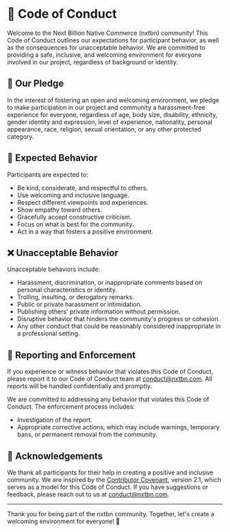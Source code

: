 # 📜 Code of Conduct

Welcome to the Next Billion Native Commerce (nxtbn) community! This Code of Conduct outlines our expectations for participant behavior, as well as the consequences for unacceptable behavior. We are committed to providing a safe, inclusive, and welcoming environment for everyone involved in our project, regardless of background or identity.

## 🤝 Our Pledge
In the interest of fostering an open and welcoming environment, we pledge to make participation in our project and community a harassment-free experience for everyone, regardless of age, body size, disability, ethnicity, gender identity and expression, level of experience, nationality, personal appearance, race, religion, sexual orientation, or any other protected category.

## 🌟 Expected Behavior
Participants are expected to:
- Be kind, considerate, and respectful to others.
- Use welcoming and inclusive language.
- Respect different viewpoints and experiences.
- Show empathy toward others.
- Gracefully accept constructive criticism.
- Focus on what is best for the community.
- Act in a way that fosters a positive environment.

## ❌ Unacceptable Behavior
Unacceptable behaviors include:
- Harassment, discrimination, or inappropriate comments based on personal characteristics or identity.
- Trolling, insulting, or derogatory remarks.
- Public or private harassment or intimidation.
- Publishing others' private information without permission.
- Disruptive behavior that hinders the community's progress or cohesion.
- Any other conduct that could be reasonably considered inappropriate in a professional setting.

## 📢 Reporting and Enforcement
If you experience or witness behavior that violates this Code of Conduct, please report it to our Code of Conduct team at [conduct@nxtbn.com](mailto:conduct@nxtbn.com). All reports will be handled confidentially and promptly.

We are committed to addressing any behavior that violates this Code of Conduct. The enforcement process includes:
- Investigation of the report.
- Appropriate corrective actions, which may include warnings, temporary bans, or permanent removal from the community.

## 🙏 Acknowledgements
We thank all participants for their help in creating a positive and inclusive community. We are inspired by the [Contributor Covenant](https://www.contributor-covenant.org/), version 2.1, which serves as a model for this Code of Conduct. If you have suggestions or feedback, please reach out to us at [conduct@nxtbn.com](mailto:conduct@nxtbn.com).

---

Thank you for being part of the nxtbn community. Together, let's create a welcoming environment for everyone! 🌈
